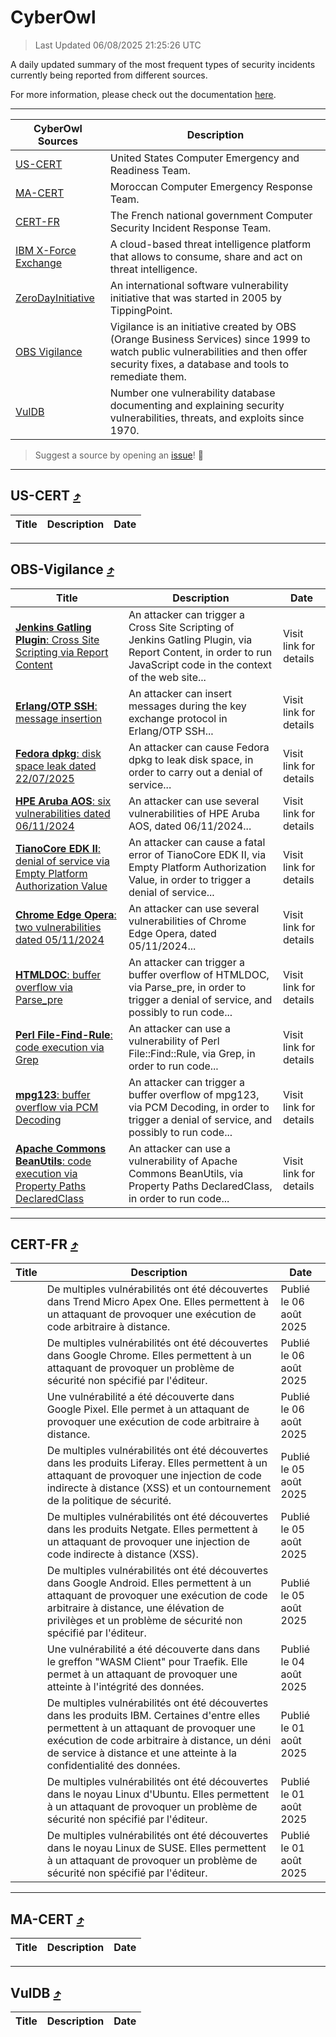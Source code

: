
 <div id='top'></div>

# CyberOwl

 > Last Updated 06/08/2025 21:25:26 UTC
 
 A daily updated summary of the most frequent types of security incidents currently being reported from different sources.
 
 For more information, please check out the documentation [here](./docs/README.md).
 
 ---
 |CyberOwl Sources|Description|
 |---|---|
 |[US-CERT](#us-cert-arrow_heading_up)|United States Computer Emergency and Readiness Team.|
 |[MA-CERT](#ma-cert-arrow_heading_up)|Moroccan Computer Emergency Response Team.|
 |[CERT-FR](#cert-fr-arrow_heading_up)|The French national government Computer Security Incident Response Team.|
 |[IBM X-Force Exchange](#ibmcloud-arrow_heading_up)|A cloud-based threat intelligence platform that allows to consume, share and act on threat intelligence.|
 |[ZeroDayInitiative](#zerodayinitiative-arrow_heading_up)|An international software vulnerability initiative that was started in 2005 by TippingPoint.|
 |[OBS Vigilance](#obs-vigilance-arrow_heading_up)|Vigilance is an initiative created by OBS (Orange Business Services) since 1999 to watch public vulnerabilities and then offer security fixes, a database and tools to remediate them.|
 |[VulDB](#vuldb-arrow_heading_up)|Number one vulnerability database documenting and explaining security vulnerabilities, threats, and exploits since 1970.|
 
 > Suggest a source by opening an [issue](https://github.com/karimhabush/cyberowl/issues)! :raised_hands:
 ---

## US-CERT [:arrow_heading_up:](#cyberowl)

 |Title|Description|Date|
 |---|---|---|
 
 ---

## OBS-Vigilance [:arrow_heading_up:](#cyberowl)

 |Title|Description|Date|
 |---|---|---|
 |[<a href="https://vigilance.fr/vulnerability/Jenkins-Gatling-Plugin-Cross-Site-Scripting-via-Report-Content-47358" class="noirorange"><b>Jenkins Gatling Plugin</b>: Cross Site Scripting via Report Content</a>](https://vigilance.fr/vulnerability/Jenkins-Gatling-Plugin-Cross-Site-Scripting-via-Report-Content-47358)|An attacker can trigger a Cross Site Scripting of Jenkins Gatling Plugin, via Report Content, in order to run JavaScript code in the context of the web site...|Visit link for details|
 |[<a href="https://vigilance.fr/vulnerability/Erlang-OTP-SSH-message-insertion-47768" class="noirorange"><b>Erlang/OTP SSH</b>: message insertion</a>](https://vigilance.fr/vulnerability/Erlang-OTP-SSH-message-insertion-47768)|An attacker can insert messages during the key exchange protocol in Erlang/OTP SSH...|Visit link for details|
 |[<a href="https://vigilance.fr/vulnerability/Fedora-dpkg-disk-space-leak-dated-22-07-2025-47765" class="noirorange"><b>Fedora dpkg</b>: disk space leak dated 22/07/2025</a>](https://vigilance.fr/vulnerability/Fedora-dpkg-disk-space-leak-dated-22-07-2025-47765)|An attacker can cause Fedora dpkg to leak disk space, in order to carry out a denial of service...|Visit link for details|
 |[<a href="https://vigilance.fr/vulnerability/HPE-Aruba-AOS-six-vulnerabilities-dated-06-11-2024-45539" class="noirorange"><b>HPE Aruba AOS</b>: six vulnerabilities dated 06/11/2024</a>](https://vigilance.fr/vulnerability/HPE-Aruba-AOS-six-vulnerabilities-dated-06-11-2024-45539)|An attacker can use several vulnerabilities of HPE Aruba AOS, dated 06/11/2024...|Visit link for details|
 |[<a href="https://vigilance.fr/vulnerability/TianoCore-EDK-II-denial-of-service-via-Empty-Platform-Authorization-Value-47357" class="noirorange"><b>TianoCore EDK II</b>: denial of service via Empty Platform Authorization Value</a>](https://vigilance.fr/vulnerability/TianoCore-EDK-II-denial-of-service-via-Empty-Platform-Authorization-Value-47357)|An attacker can cause a fatal error of TianoCore EDK II, via Empty Platform Authorization Value, in order to trigger a denial of service...|Visit link for details|
 |[<a href="https://vigilance.fr/vulnerability/Chrome-Edge-Opera-two-vulnerabilities-dated-05-11-2024-45534" class="noirorange"><b>Chrome  Edge  Opera</b>: two vulnerabilities dated 05/11/2024</a>](https://vigilance.fr/vulnerability/Chrome-Edge-Opera-two-vulnerabilities-dated-05-11-2024-45534)|An attacker can use several vulnerabilities of Chrome  Edge  Opera, dated 05/11/2024...|Visit link for details|
 |[<a href="https://vigilance.fr/vulnerability/HTMLDOC-buffer-overflow-via-Parse-pre-45533" class="noirorange"><b>HTMLDOC</b>: buffer overflow via Parse_pre</a>](https://vigilance.fr/vulnerability/HTMLDOC-buffer-overflow-via-Parse-pre-45533)|An attacker can trigger a buffer overflow of HTMLDOC, via Parse_pre, in order to trigger a denial of service, and possibly to run code...|Visit link for details|
 |[<a href="https://vigilance.fr/vulnerability/Perl-File-Find-Rule-code-execution-via-Grep-47356" class="noirorange"><b>Perl File-Find-Rule</b>: code execution via Grep</a>](https://vigilance.fr/vulnerability/Perl-File-Find-Rule-code-execution-via-Grep-47356)|An attacker can use a vulnerability of Perl File::Find::Rule, via Grep, in order to run code...|Visit link for details|
 |[<a href="https://vigilance.fr/vulnerability/mpg123-buffer-overflow-via-PCM-Decoding-45532" class="noirorange"><b>mpg123</b>: buffer overflow via PCM Decoding</a>](https://vigilance.fr/vulnerability/mpg123-buffer-overflow-via-PCM-Decoding-45532)|An attacker can trigger a buffer overflow of mpg123, via PCM Decoding, in order to trigger a denial of service, and possibly to run code...|Visit link for details|
 |[<a href="https://vigilance.fr/vulnerability/Apache-Commons-BeanUtils-code-execution-via-Property-Paths-DeclaredClass-47355" class="noirorange"><b>Apache Commons BeanUtils</b>: code execution via Property Paths DeclaredClass</a>](https://vigilance.fr/vulnerability/Apache-Commons-BeanUtils-code-execution-via-Property-Paths-DeclaredClass-47355)|An attacker can use a vulnerability of Apache Commons BeanUtils, via Property Paths DeclaredClass, in order to run code...|Visit link for details|
 
 ---

## CERT-FR [:arrow_heading_up:](#cyberowl)

 |Title|Description|Date|
 |---|---|---|
 |[](https://www.cert.ssi.gouv.fr/avis/CERTFR-2025-AVI-0658/)|De multiples vulnérabilités ont été découvertes dans Trend Micro Apex One. Elles permettent à un attaquant de provoquer une exécution de code arbitraire à distance.|Publié le 06 août 2025|
 |[](https://www.cert.ssi.gouv.fr/avis/CERTFR-2025-AVI-0657/)|De multiples vulnérabilités ont été découvertes dans Google Chrome. Elles permettent à un attaquant de provoquer un problème de sécurité non spécifié par l'éditeur.|Publié le 06 août 2025|
 |[](https://www.cert.ssi.gouv.fr/avis/CERTFR-2025-AVI-0656/)|Une vulnérabilité a été découverte dans Google Pixel. Elle permet à un attaquant de provoquer une exécution de code arbitraire à distance.|Publié le 06 août 2025|
 |[](https://www.cert.ssi.gouv.fr/avis/CERTFR-2025-AVI-0655/)|De multiples vulnérabilités ont été découvertes dans les produits Liferay. Elles permettent à un attaquant de provoquer une injection de code indirecte à distance (XSS) et un contournement de la politique de sécurité.|Publié le 05 août 2025|
 |[](https://www.cert.ssi.gouv.fr/avis/CERTFR-2025-AVI-0654/)|De multiples vulnérabilités ont été découvertes dans les produits Netgate. Elles permettent à un attaquant de provoquer une injection de code indirecte à distance (XSS).|Publié le 05 août 2025|
 |[](https://www.cert.ssi.gouv.fr/avis/CERTFR-2025-AVI-0653/)|De multiples vulnérabilités ont été découvertes dans Google Android. Elles permettent à un attaquant de provoquer une exécution de code arbitraire à distance, une élévation de privilèges et un problème de sécurité non spécifié par l'éditeur.|Publié le 05 août 2025|
 |[](https://www.cert.ssi.gouv.fr/avis/CERTFR-2025-AVI-0652/)|Une vulnérabilité a été découverte dans dans le greffon "WASM Client" pour Traefik. Elle permet à un attaquant de provoquer une atteinte à l'intégrité des données.|Publié le 04 août 2025|
 |[](https://www.cert.ssi.gouv.fr/avis/CERTFR-2025-AVI-0651/)|De multiples vulnérabilités ont été découvertes dans les produits IBM. Certaines d'entre elles permettent à un attaquant de provoquer une exécution de code arbitraire à distance, un déni de service à distance et une atteinte à la confidentialité des données.|Publié le 01 août 2025|
 |[](https://www.cert.ssi.gouv.fr/avis/CERTFR-2025-AVI-0650/)|De multiples vulnérabilités ont été découvertes dans le noyau Linux d'Ubuntu. Elles permettent à un attaquant de provoquer un problème de sécurité non spécifié par l'éditeur.|Publié le 01 août 2025|
 |[](https://www.cert.ssi.gouv.fr/avis/CERTFR-2025-AVI-0649/)|De multiples vulnérabilités ont été découvertes dans le noyau Linux de SUSE. Elles permettent à un attaquant de provoquer un problème de sécurité non spécifié par l'éditeur.|Publié le 01 août 2025|
 
 ---

## MA-CERT [:arrow_heading_up:](#cyberowl)

 |Title|Description|Date|
 |---|---|---|
 
 ---

## VulDB [:arrow_heading_up:](#cyberowl)

 |Title|Description|Date|
 |---|---|---|
 
